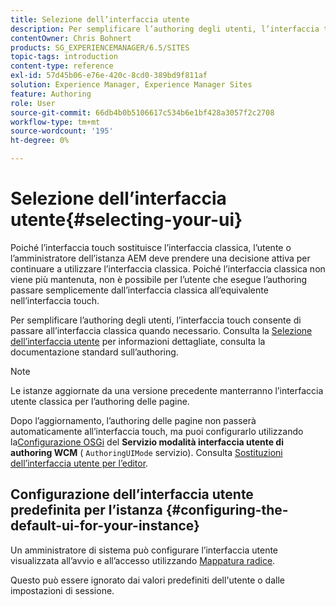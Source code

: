 ```yaml
---
title: Selezione dell’interfaccia utente
description: Per semplificare l’authoring degli utenti, l’interfaccia touch consente di passare all’interfaccia classica quando necessario.
contentOwner: Chris Bohnert
products: SG_EXPERIENCEMANAGER/6.5/SITES
topic-tags: introduction
content-type: reference
exl-id: 57d45b06-e76e-420c-8cd0-389bd9f811af
solution: Experience Manager, Experience Manager Sites
feature: Authoring
role: User
source-git-commit: 66db4b0b5106617c534b6e1bf428a3057f2c2708
workflow-type: tm+mt
source-wordcount: '195'
ht-degree: 0%

---
```


# Selezione dell’interfaccia utente{#selecting-your-ui}

Poiché l’interfaccia touch sostituisce l’interfaccia classica, l’utente o l’amministratore dell’istanza AEM deve prendere una decisione attiva per continuare a utilizzare l’interfaccia classica. Poiché l’interfaccia classica non viene più mantenuta, non è possibile per l’utente che esegue l’authoring passare semplicemente dall’interfaccia classica all’equivalente nell’interfaccia touch.

Per semplificare l’authoring degli utenti, l’interfaccia touch consente di passare all’interfaccia classica quando necessario. Consulta la [Selezione dell’interfaccia utente](/help/sites-authoring/select-ui.md) per informazioni dettagliate, consulta la documentazione standard sull’authoring.

>[!NOTE]
>
>Le istanze aggiornate da una versione precedente manterranno l’interfaccia utente classica per l’authoring delle pagine.
>
>Dopo l’aggiornamento, l’authoring delle pagine non passerà automaticamente all’interfaccia touch, ma puoi configurarlo utilizzando la[Configurazione OSGi](/help/sites-deploying/configuring-osgi.md) del **Servizio modalità interfaccia utente di authoring WCM** ( `AuthoringUIMode` servizio). Consulta [Sostituzioni dell’interfaccia utente per l’editor](#uioverridesfortheeditor).

## Configurazione dell’interfaccia utente predefinita per l’istanza {#configuring-the-default-ui-for-your-instance}

Un amministratore di sistema può configurare l’interfaccia utente visualizzata all’avvio e all’accesso utilizzando [Mappatura radice](/help/sites-deploying/osgi-configuration-settings.md#daycqrootmapping).

Questo può essere ignorato dai valori predefiniti dell&#39;utente o dalle impostazioni di sessione.
